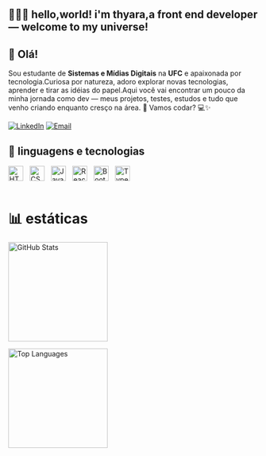 ## 👩🏽‍💻 hello,world! i'm thyara,a front end developer — welcome to my universe!

## 👋 Olá!

Sou estudante de **Sistemas e Mídias Digitais** na **UFC** e apaixonada por tecnologia.Curiosa por natureza, adoro explorar novas tecnologias, aprender e  tirar as idéias do papel.Aqui você vai encontrar um pouco da minha jornada como dev — meus projetos, testes, estudos e tudo que venho criando enquanto cresço na área. 🚀
Vamos codar? 💻✨

[![LinkedIn](https://custom-icon-badges.demolab.com/badge/-LinkedIn-0077B5?style=for-the-badge&logo=linkedin&logoColor=white)](https://www.linkedin.com/in/thyara-davi)
[![Email](https://custom-icon-badges.demolab.com/badge/-Email-D14836?style=for-the-badge&logo=gmail&logoColor=white)](mailto:tthayaradavidavi@gmail.com)

## 👾 linguagens e tecnologias

<img 
  src="https://cdn.jsdelivr.net/gh/devicons/devicon/icons/html5/html5-original.svg"
  alt="HTML" title="HTML"
  width="30px"
  align="left"
  style="padding-right: 10px;"
/>
<img 
  src="https://cdn.jsdelivr.net/gh/devicons/devicon/icons/css3/css3-original.svg"
  alt="CSS" title="CSS"
  width="30px"
  align="left"
  style="padding-right: 10px;"
/>
<img 
  src="https://cdn.jsdelivr.net/gh/devicons/devicon/icons/javascript/javascript-original.svg"
  alt="JavaScript" title="JavaScript"
  width="30px"
  align="left"
  style="padding-right: 10px;"
/>
<img 
  src="https://cdn.jsdelivr.net/gh/devicons/devicon/icons/react/react-original.svg"
  alt="React" title="React"
  width="30px"
  align="left"
  style="padding-right: 10px;"
/>
<img 
  src="https://cdn.jsdelivr.net/gh/devicons/devicon/icons/bootstrap/bootstrap-original.svg"
  alt="Bootstrap" title="Bootstrap"
  width="30px"
  align="left"
  style="padding-right: 10px;"
/>
<img 
  src="https://cdn.jsdelivr.net/gh/devicons/devicon/icons/typescript/typescript-original.svg"
  alt="TypeScript" title="TypeScript"
  width="30px"
  align="left"
  style="padding-right: 10px;"
/>

<br clear="left" /><br/>

# 📊 estáticas 

<p align="left">
  <img height="200" src="https://github-readme-stats.vercel.app/api?username=Monike44&show_icons=true&theme=tokyonight" alt="GitHub Stats"/>
</p>

<p align="left">
  <img height="200" src="https://github-readme-stats.vercel.app/api/top-langs/?username=Monike44&layout=compact&langs_count=6&theme=tokyonight" alt="Top Languages"/>
</p>
